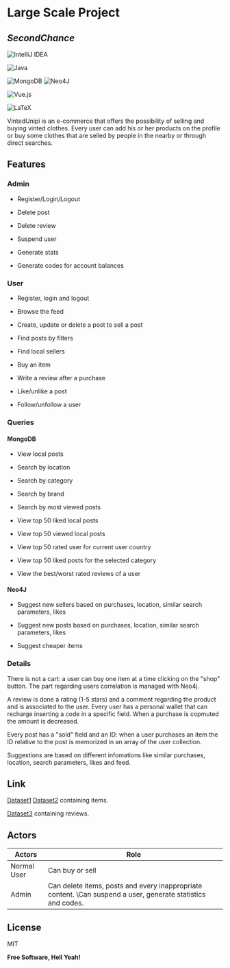 # Large Scale Project
## _SecondChance_

![IntelliJ IDEA](https://img.shields.io/badge/IntelliJIDEA-000000.svg?style=for-the-badge&logo=intellij-idea&logoColor=white) 

![Java](https://img.shields.io/badge/java-%23ED8B00.svg?style=for-the-badge&logo=java&logoColor=white) 

![MongoDB](https://img.shields.io/badge/MongoDB-%234ea94b.svg?style=for-the-badge&logo=mongodb&logoColor=white)
![Neo4J](https://img.shields.io/badge/Neo4j-008CC1?style=for-the-badge&logo=neo4j&logoColor=white) 

![Vue.js](https://img.shields.io/badge/vuejs-%2335495e.svg?style=for-the-badge&logo=vuedotjs&logoColor=%234FC08D)

![LaTeX](https://img.shields.io/badge/latex-%23008080.svg?style=for-the-badge&logo=latex&logoColor=white)

VintedUnipi is an e-commerce that offers the possibility of selling and buying vinted clothes.
Every user can add his or her products on the profile or buy some clothes that are selled by people in the nearby or through direct searches. 

## Features

### Admin

- Register/Login/Logout

- Delete post

- Delete review

- Suspend user

- Generate stats

- Generate codes for account balances

### User

- Register, login and logout

- Browse the feed

- Create, update or delete a post to sell a post

- Find posts by filters

- Find local sellers

- Buy an item

- Write a review after a purchase

- Like/unlike a post

- Follow/unfollow a user

 ### Queries
 
 #### MongoDB
 
- View local posts

- Search by location

- Search by category

- Search by brand

- Search by most viewed posts

- View top 50 liked local posts 

- View top 50 viewed local posts

- View top 50 rated user for current user country

- View top 50 liked posts for the selected category

- View the best/worst rated reviews of a user
 
 #### Neo4J
 
- Suggest new sellers based on purchases, location, similar search parameters, likes

- Suggest new posts based on purchases, location, similar search parameters, likes

- Suggest cheaper items

### Details

There is not a cart: a user can buy one item at a time clicking on the "shop" button.
The part regarding users correlation is managed with Neo4j.

A review is done a rating (1-5 stars) and a comment regarding the product and is associated to the user.
Every user has a personal wallet that can recharge inserting a code in a specific field.
When a purchase is copmuted the amount is decreased.

Every post has a "sold" field and an ID: when a user purchases an item the ID relative to the post is memorized in an array of the user collection.

Suggestions are based on different infomations like similar purchases, location, search parameters, likes and feed.

## Link

[Dataset1] [Dataset2] containing items.

[Dataset3] containing reviews.

## Actors

Actors  | Role
------------- | -------------
Normal User  | Can buy or sell
Admin | Can delete items, posts and every inappropriate content. \Can suspend a user, generate statistics and codes.

## License

MIT

**Free Software, Hell Yeah!**

[//]: # (These are reference links used in the body of this note and get stripped out when the markdown processor does its job. There is no need to format nicely because it shouldn't be seen. Thanks SO - http://stackoverflow.com/questions/4823468/store-comments-in-markdown-syntax)

   [Dataset1]: <https://www.kaggle.com/agrigorev/clothing-dataset-full>
      
   [Dataset2]: <https://data.world/jfreex/products-catalog-from-newchiccom>
   
   [Dataset3]: <https://www.kaggle.com/asmaoueslati/womensclothingecommerce>

   
 
